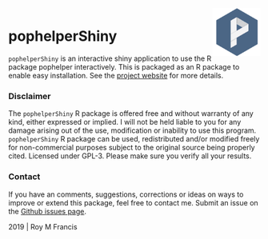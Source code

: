 <img src="man/figures/logo.png" align="right" width="96" height="96">

# pophelperShiny

`pophelperShiny` is an interactive shiny application to use the R package pophelper interactively. This is packaged as an R package to enable easy installation. See the [project website](http://royfrancis.github.io/pophelperShiny) for more details.

### Disclaimer

The `pophelperShiny` R package is offered free and without warranty of any kind, either expressed or implied. I will not be held liable to you for any damage arising out of the use, modification or inability to use this program. `pophelperShiny` R package can be used, redistributed and/or modified freely for non-commercial purposes subject to the original source being properly cited. Licensed under GPL-3. Please make sure you verify all your results.  

### Contact

If you have an comments, suggestions, corrections or ideas on ways to improve or extend this package, feel free to contact me. Submit an issue on the [Github issues page](https://github.com/royfrancis/pophelperShiny/issues).  

2019 | Roy M Francis  

